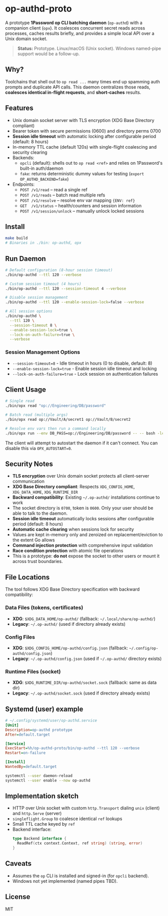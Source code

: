 
# op-authd-proto

A prototype **1Password op CLI batching daemon** (`op-authd`) with a companion client (`opx`).
It coalesces concurrent secret reads across processes, caches results briefly, and provides a simple
local API over a Unix domain socket.

> **Status:** Prototype. Linux/macOS (Unix socket). Windows named-pipe support would be a follow-up.

## Why?
Toolchains that shell out to `op read ...` many times end up spamming auth prompts and duplicate API calls.
This daemon centralizes those reads, **coalesces identical in-flight requests**, and **short-caches** results.

## Features
- Unix domain socket server with TLS encryption (XDG Base Directory compliant)
- Bearer token with secure permissions (0600) and directory perms 0700
- **Session idle timeout** with automatic locking after configurable period (default: 8 hours)
- In-memory TTL cache (default 120s) with single-flight coalescing and security clearing
- Backends:
  - `opcli` (default): shells out to `op read <ref>` and relies on 1Password's built-in auth/daemon
  - `fake`: returns deterministic dummy values for testing (`export OP_AUTHD_BACKEND=fake`)
- Endpoints:
  - `POST /v1/read` – read a single ref
  - `POST /v1/reads` – batch read multiple refs
  - `POST /v1/resolve` – resolve env var mapping `{ENV: ref}`
  - `GET  /v1/status` – health/counters and session information
  - `POST /v1/session/unlock` – manually unlock locked sessions

## Install
```bash
make build
# Binaries in ./bin: op-authd, opx
```

## Run Daemon
```bash
# Default configuration (8-hour session timeout)
./bin/op-authd --ttl 120 --verbose

# Custom session timeout (4 hours)
./bin/op-authd --ttl 120 --session-timeout 4 --verbose

# Disable session management 
./bin/op-authd --ttl 120 --enable-session-lock=false --verbose

# All session options
./bin/op-authd \
  --ttl 120 \
  --session-timeout 8 \
  --enable-session-lock=true \
  --lock-on-auth-failure=true \
  --verbose
```

### Session Management Options
- `--session-timeout=8` - Idle timeout in hours (0 to disable, default: 8)
- `--enable-session-lock=true` - Enable session idle timeout and locking 
- `--lock-on-auth-failure=true` - Lock session on authentication failures

## Client Usage
```bash
# Single read
./bin/opx read "op://Engineering/DB/password"

# Batch read (multiple args)
./bin/opx read op://Vault/A/secret1 op://Vault/B/secret2

# Resolve env vars then run a command locally
./bin/opx run --env DB_PASS=op://Engineering/DB/password -- -- bash -lc 'echo "db pass: $DB_PASS"'
```

The client will attempt to autostart the daemon if it can't connect. You can disable this via `OPX_AUTOSTART=0`.

## Security Notes
- **TLS encryption** over Unix domain socket protects all client-server communication
- **XDG Base Directory compliant**: Respects `XDG_CONFIG_HOME`, `XDG_DATA_HOME`, `XDG_RUNTIME_DIR` 
- **Backward compatibility**: Existing `~/.op-authd/` installations continue to work
- The socket directory is `0700`, token is `0600`. Only your user should be able to talk to the daemon.
- **Session idle timeout** automatically locks sessions after configurable period (default: 8 hours)
- **Automatic cache clearing** when sessions lock for security
- Values are kept in-memory only and zeroized on replacement/eviction to the extent Go allows
- **Command injection protection** with comprehensive input validation
- **Race condition protection** with atomic file operations
- This is a prototype: **do not** expose the socket to other users or mount it across trust boundaries.

## File Locations

The tool follows XDG Base Directory specification with backward compatibility:

### Data Files (tokens, certificates)
- **XDG**: `$XDG_DATA_HOME/op-authd/` (fallback: `~/.local/share/op-authd/`)
- **Legacy**: `~/.op-authd/` (used if directory already exists)

### Config Files
- **XDG**: `$XDG_CONFIG_HOME/op-authd/config.json` (fallback: `~/.config/op-authd/config.json`)  
- **Legacy**: `~/.op-authd/config.json` (used if `~/.op-authd/` directory exists)

### Runtime Files (socket)
- **XDG**: `$XDG_RUNTIME_DIR/op-authd/socket.sock` (fallback: same as data dir)
- **Legacy**: `~/.op-authd/socket.sock` (used if directory already exists)

## Systemd (user) example
```ini
# ~/.config/systemd/user/op-authd.service
[Unit]
Description=op-authd prototype
After=default.target

[Service]
ExecStart=%h/op-authd-proto/bin/op-authd --ttl 120 --verbose
Restart=on-failure

[Install]
WantedBy=default.target
```
```bash
systemctl --user daemon-reload
systemctl --user enable --now op-authd
```

## Implementation sketch
- HTTP over Unix socket with custom `http.Transport` dialing `unix` (client) and `http.Serve` (server)
- `singleflight.Group` to coalesce identical `ref` lookups
- Small TTL cache keyed by `ref`
- Backend interface:
  ```go
  type Backend interface {
    ReadRef(ctx context.Context, ref string) (string, error)
  }
  ```

## Caveats
- Assumes the `op` CLI is installed and signed-in (for `opcli` backend).
- Windows not yet implemented (named pipes TBD).

## License
MIT
